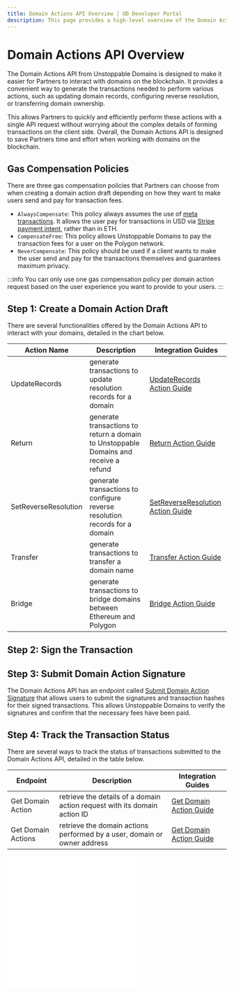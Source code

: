 ```yaml
---
title: Domain Actions API Overview | UD Developer Portal
description: This page provides a high-level overview of the Domain Actions API hosted by Unstoppable Domains.
---
```


# Domain Actions API Overview

The Domain Actions API from Unstoppable Domains is designed to make it easier for Partners to interact with domains on the blockchain. It provides a convenient way to generate the transactions needed to perform various actions, such as updating domain records, configuring reverse resolution, or transferring domain ownership.

This allows Partners to quickly and efficiently perform these actions with a single API request without worrying about the complex details of forming transactions on the client side. Overall, the Domain Actions API is designed to save Partners time and effort when working with domains on the blockchain.

<!-- The following diagram shows the general process between the Partner and Unstoppable Domains when using the Domain Actions API. -->

## Gas Compensation Policies

There are three gas compensation policies that Partners can choose from when creating a domain action draft depending on how they want to make users send and pay for transaction fees.

* `AlwaysCompensate`: This policy always assumes the use of [meta transactions](/manage-domains/delegating-transactions.md). It allows the user pay for transactions in USD via [Stripe payment intent](https://stripe.com/docs/payments/payment-intents), rather than in ETH.
* `CompensateFree`: This policy allows Unstoppable Domains to pay the transaction fees for a user on the Polygon network.
* `NeverCompensate`: This policy should be used if a client wants to make the user send and pay for the transactions themselves and guarantees maximum privacy.

:::info
You can only use one gas compensation policy per domain action request based on the user experience you want to provide to your users.
:::

## Step 1: Create a Domain Action Draft

There are several functionalities offered by the Domain Actions API to interact with your domains, detailed in the chart below.

| Action Name | Description | Integration Guides |
| - | - | - |
| UpdateRecords | generate transactions to update resolution records for a domain | [UpdateRecords Action Guide](update-records-action.md) |
| Return | generate transactions to return a domain to Unstoppable Domains and receive a refund | [Return Action Guide](return-action.md) |
| SetReverseResolution | generate transactions to configure reverse resolution records for a domain | [SetReverseResolution Action Guide](set-reverse-resolution-action.md) |
| Transfer | generate transactions to transfer a domain name | [Transfer Action Guide](transfer-action.md) |
| Bridge | generate transactions to bridge domains between Ethereum and Polygon | [Bridge Action Guide](bridge-action.md) |

## Step 2: Sign the Transaction

## Step 3: Submit Domain Action Signature

The Domain Actions API has an endpoint called [Submit Domain Action Signature](https://docs.unstoppabledomains.com/openapi/reference/#operation/PostActionSign) that allows users to submit the signatures and transaction hashes for their signed transactions. This allows Unstoppable Domains to verify the signatures and confirm that the necessary fees have been paid.

## Step 4: Track the Transaction Status

There are several ways to track the status of transactions submitted to the Domain Actions API, detailed in the table below.

| Endpoint | Description | Integration Guides |
| - | - | - |
| Get Domain Action | retrieve the details of a domain action request with its domain action ID | [Get Domain Action Guide](get-domain-action.md) |
| Get Domain Actions | retrieve the domain actions performed by a user, domain or owner address | [Get Domain Action Guide](get-domain-action.md) |

<embed src="/snippets/_discord.md" />

<embed src="/snippets/_partner-survey-embed.md" />

